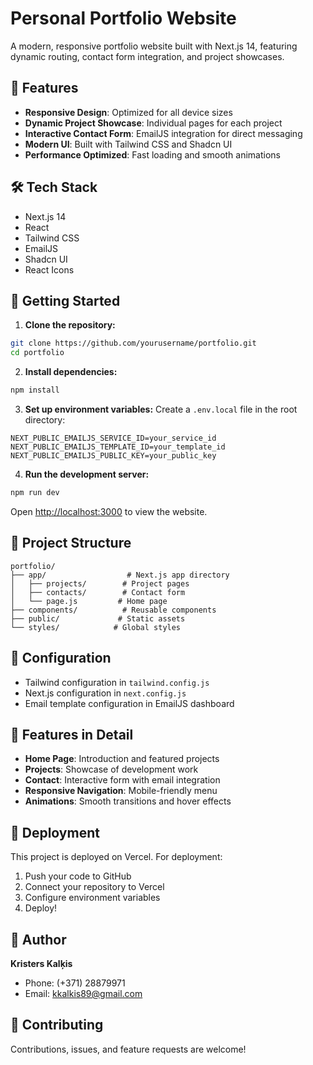 # Personal Portfolio Website

A modern, responsive portfolio website built with Next.js 14, featuring dynamic routing, contact form integration, and project showcases.

## 🚀 Features

- **Responsive Design**: Optimized for all device sizes
- **Dynamic Project Showcase**: Individual pages for each project
- **Interactive Contact Form**: EmailJS integration for direct messaging
- **Modern UI**: Built with Tailwind CSS and Shadcn UI
- **Performance Optimized**: Fast loading and smooth animations

## 🛠️ Tech Stack

- Next.js 14
- React
- Tailwind CSS
- EmailJS
- Shadcn UI
- React Icons

## 🚦 Getting Started

1. **Clone the repository:**
```bash
git clone https://github.com/yourusername/portfolio.git
cd portfolio
```

2. **Install dependencies:**
```bash
npm install
```

3. **Set up environment variables:**
Create a `.env.local` file in the root directory:
```env
NEXT_PUBLIC_EMAILJS_SERVICE_ID=your_service_id
NEXT_PUBLIC_EMAILJS_TEMPLATE_ID=your_template_id
NEXT_PUBLIC_EMAILJS_PUBLIC_KEY=your_public_key
```

4. **Run the development server:**
```bash
npm run dev
```

Open [http://localhost:3000](http://localhost:3000) to view the website.

## 📁 Project Structure

```plaintext
portfolio/
├── app/                  # Next.js app directory
│   ├── projects/        # Project pages
│   ├── contacts/        # Contact form
│   └── page.js         # Home page
├── components/          # Reusable components
├── public/             # Static assets
└── styles/            # Global styles
```

## 🔧 Configuration

- Tailwind configuration in `tailwind.config.js`
- Next.js configuration in `next.config.js`
- Email template configuration in EmailJS dashboard

## 📱 Features in Detail

- **Home Page**: Introduction and featured projects
- **Projects**: Showcase of development work
- **Contact**: Interactive form with email integration
- **Responsive Navigation**: Mobile-friendly menu
- **Animations**: Smooth transitions and hover effects

## 🚀 Deployment

This project is deployed on Vercel. For deployment:

1. Push your code to GitHub
2. Connect your repository to Vercel
3. Configure environment variables
4. Deploy!

## 👤 Author

**Kristers Kalķis**
- Phone: (+371) 28879971
- Email: kkalkis89@gmail.com

## 🤝 Contributing

Contributions, issues, and feature requests are welcome!
